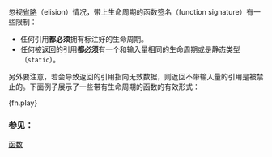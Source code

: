 忽视[省略][elision]（elision）情况，带上生命周期的函数签名（function signature）有一些限制：

* 任何引用**都必须**拥有标注好的生命周期。
* 任何被返回的引用**都必须**有一个和输入量相同的生命周期或是静态类型（`static`）。

另外要注意，若会导致返回的引用指向无效数据，则返回不带输入量的引用是被禁止的。下面例子展示了一些带有生命周期的函数的有效形式：

{fn.play}

### 参见：

[函数][fn]

[elision]: elision.html
[fn]: ../../fn.html
